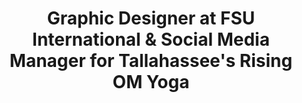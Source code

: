 ---
name: Vanessa Guirey
title: Graphic Designer at FSU International & Social Media Manager for Tallahassee's Rising OM Yoga
instagramUrl: https://www.instagram.com/vguirey/
featuredImage: ../images/guests/vanessa-gurey.png
posttype: guest
---